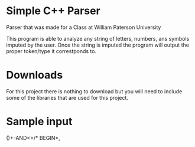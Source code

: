 # Simple C++ Parser
Parser that was made for a Class at William Paterson University

This program is able to analyze any string of letters, numbers, ans symbols imputed by the user. Once the string is imputed the program will output the proper token/type it correstponds to.

# Downloads 
For this project there is nothing to download but you will need to include some of the libraries that are used for this project.

# Sample input
()+-AND<>/* BEGIN*,
